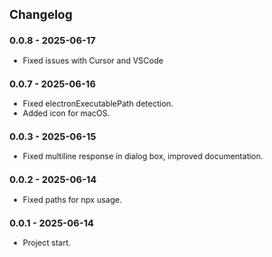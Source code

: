 ## Changelog

### 0.0.8 - 2025-06-17
- Fixed issues with Cursor and VSCode

### 0.0.7 - 2025-06-16
- Fixed electronExecutablePath detection.
- Added icon for macOS.

### 0.0.3 - 2025-06-15
- Fixed multiline response in dialog box, improved documentation.

### 0.0.2 - 2025-06-14
- Fixed paths for npx usage.

### 0.0.1 - 2025-06-14
- Project start.